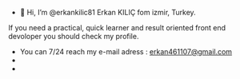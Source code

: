 - 👋 Hi, I’m @erkankilic81 Erkan KILIÇ fom izmir, Turkey.

If you need a practical, quick learner and result oriented front end devoloper you should check my profile.

  - You can 7/24 reach my e-mail adress : erkan461107@gmail.com
-  
-

<!---
erkankilic81/erkankilic81 is a ✨ special ✨ repository because its `README.md` (this file) appears on your GitHub profile.
You can click the Preview link to take a look at your changes.
--->
